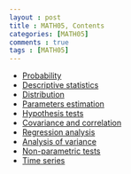 ```yaml
---
layout : post
title : MATH05, Contents
categories: [MATH05]
comments : true
tags : [MATH05]
---
```


- <a href="https://userdyk-github.github.io/math05/MATH05-Probability.html" target="_blank" class="jb-medium">Probability</a>
- <a href="https://userdyk-github.github.io/math05/MATH05-Descriptive-statistics.html" target="_blank" class="jb-medium">Descriptive statistics</a>
- <a href="https://userdyk-github.github.io/math05/MATH05-Distribution.html" target="_blank" class="jb-medium">Distribution</a>
- <a href="https://userdyk-github.github.io/math05/MATH05-Parameters-estimation.html" target="_blank" class="jb-medium">Parameters estimation</a>
- <a href="https://userdyk-github.github.io/math05/MATH05-Hypothesis-tests.html" target="_blank" class="jb-medium">Hypothesis tests</a>
- <a href="https://userdyk-github.github.io/math05/MATH05-Covariance-and-correlation.html" target="_blank" class="jb-medium">Covariance and correlation</a>
- <a href="https://userdyk-github.github.io/math05/MATH05-Regression-analysis.html" target="_blank" class="jb-medium">Regression analysis</a>
- <a href="https://userdyk-github.github.io/math05/MATH05-Analysis-of-variance.html" target="_blank" class="jb-medium">Analysis of variance</a>
- <a href="https://userdyk-github.github.io/math05/MATH05-Non-parametric-tests.html" target="_blank" class="jb-medium">Non-parametric tests</a>
- <a href="https://userdyk-github.github.io/math05/MATH05-Time-series.html" target="_blank" class="jb-medium">Time series</a>



